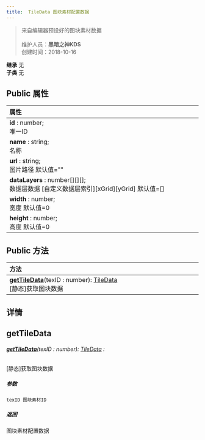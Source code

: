 ```yaml
---
title:  TileData 图块素材配置数据
---
```

>来自编辑器预设好的图块素材数据<br><br>
>维护人员：**黑暗之神KDS**  
>创建时间：2018-10-16

**继承**  无<br>
**子类**  无<br>
## **Public 属性**
| <div style="width:1000px;text-align:left">属性</div>                                    |
| --------------------------------------------------------------------------------------- |
| **id** : number;<br>唯一ID                                                              |
| **name** : string;<br>名称                                                              |
| **url** : string;<br>图片路径 默认值=""                                                 |
| **dataLayers** : number[][][];<br>数据层数据 [自定义数据层索引][xGrid][yGrid] 默认值=[] |
| **width** : number;<br>宽度 默认值=0                                                    |
| **height** : number;<br>高度 默认值=0                                                   |

## Public 方法
| <div style="width:1000px;text-align:left" >方法</div>                                                                  |
| ---------------------------------------------------------------------------------------------------------------------- |
| **[getTileData](#gettiledata)**(texID : number): [TileData](/zh_hans/library/2d/common/tiledata)<br>[静态]获取图块数据 |

## 详情



## getTileData
###### **[getTileData](#gettiledata)**(texID : number): [TileData](/zh_hans/library/2d/common/tiledata) :
[静态]获取图块数据
##### 参数
	texID 图块素材ID

##### 返回
图块素材配置数据



